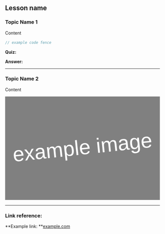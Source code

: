 ## Lesson name

### Topic Name 1

Content

```C
// example code fence
```

**Quiz:**

**Answer:**

---

### Topic Name 2

Content

![](./C/assets/images/0_1.png)

---

### Link reference:

**Example link: **[example.com](https://www.example.com)
